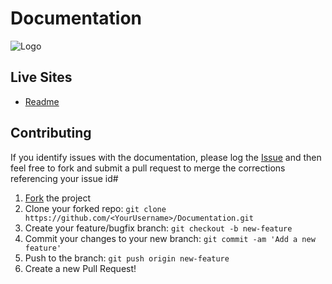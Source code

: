 # Documentation
![Logo](logo.png)

## Live Sites
* [Readme](https://insidepanzerclaws.github.io/Documentation/Readme/readme.htm)

## Contributing

If you identify issues with the documentation, please log the [Issue](https://github.com/InsidePanzerClaws/Documentation/issues) and then feel free to fork and submit a pull request to merge the corrections referencing your issue id#

 1. [Fork](https://github.com/InsidePanzerClaws/Documentation/fork) the project
 2. Clone your forked repo: `git clone https://github.com/<YourUsername>/Documentation.git`
 3. Create your feature/bugfix branch: `git checkout -b new-feature`
 4. Commit your changes to your new branch: `git commit -am 'Add a new feature'`
 5. Push to the branch: `git push origin new-feature`
 6. Create a new Pull Request!
